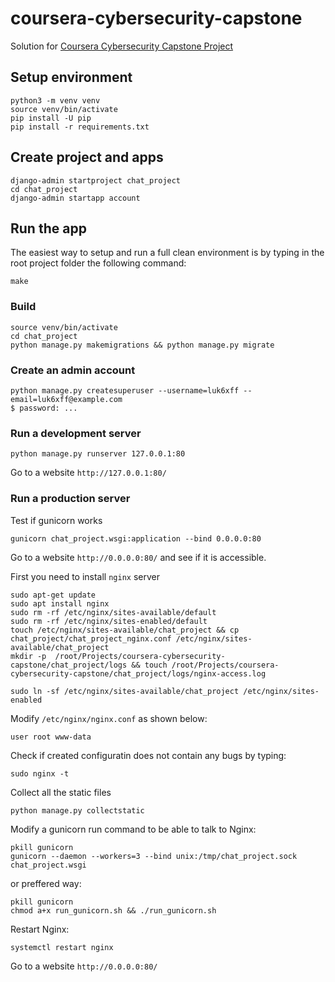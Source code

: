 # coursera-cybersecurity-capstone
Solution for [Coursera Cybersecurity Capstone Project](https://www.coursera.org/learn/cyber-security-capstone)


## Setup environment
```
python3 -m venv venv
source venv/bin/activate
pip install -U pip
pip install -r requirements.txt
```

## Create project and apps
```
django-admin startproject chat_project
cd chat_project
django-admin startapp account
```

## Run the app

The easiest way to setup and run a full clean environment is by typing in the root project folder the following command:
```
make
```

### Build
```
source venv/bin/activate
cd chat_project
python manage.py makemigrations && python manage.py migrate
```

### Create an admin account
```
python manage.py createsuperuser --username=luk6xff --email=luk6xff@example.com
$ password: ...
```

### Run a development server
```
python manage.py runserver 127.0.0.1:80
```
Go to a website `http://127.0.0.1:80/`

### Run a production server
Test if gunicorn works
```
gunicorn chat_project.wsgi:application --bind 0.0.0.0:80
```
Go to a website `http://0.0.0.0:80/` and see if it is accessible.

First you need to install `nginx` server
```
sudo apt-get update
sudo apt install nginx
sudo rm -rf /etc/nginx/sites-available/default
sudo rm -rf /etc/nginx/sites-enabled/default
touch /etc/nginx/sites-available/chat_project && cp chat_project/chat_project_nginx.conf /etc/nginx/sites-available/chat_project
mkdir -p  /root/Projects/coursera-cybersecurity-capstone/chat_project/logs && touch /root/Projects/coursera-cybersecurity-capstone/chat_project/logs/nginx-access.log

sudo ln -sf /etc/nginx/sites-available/chat_project /etc/nginx/sites-enabled
```

Modify `/etc/nginx/nginx.conf` as shown below:
```
user root www-data
```

Check if created configuratin does not contain any bugs by typing:
```
sudo nginx -t
```

Collect all the static files
```
python manage.py collectstatic
```

Modify a gunicorn run command to be able to talk to Nginx:
```
pkill gunicorn
gunicorn --daemon --workers=3 --bind unix:/tmp/chat_project.sock chat_project.wsgi
```

or preffered way:
```
pkill gunicorn
chmod a+x run_gunicorn.sh && ./run_gunicorn.sh
```

Restart Nginx:
```
systemctl restart nginx
```

Go to a website `http://0.0.0.0:80/`